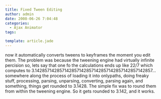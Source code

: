 ```yaml
---
title: Fixed Tween Editing
author: admin
date: 2008-06-26 7:04:48
categories:
  - Ajax Animator
tags: 

template: article.jade
---
```


now it automatically converts tweens to keyframes the moment you edit them. The problem was because the tweening engine had virtually infinite percision so, lets say that one fo the calculations ends up like 22/7 which computes to 3.142857142857142857142857142857142857142857142857... somewhere along the process of loading it into onlypaths, doing freaky stuff, processing, parsing, unparsing, converting, parsing again, and something, things get rounded to 3.1428\. The simple fix was to round them from within the tweening engine. So it gets rounded to 3.142, and it works.
